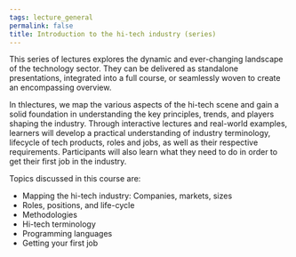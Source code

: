 ```yaml
---
tags: lecture_general
permalink: false
title: Introduction to the hi-tech industry (series)
---
```


This series of lectures explores the dynamic and ever-changing landscape of the technology sector. They can be delivered as standalone presentations, integrated into a full course, or seamlessly woven to create an encompassing overview.

In thlectures, we map the various aspects of the hi-tech scene and gain a solid foundation in understanding the key principles, trends, and players shaping the industry. Through interactive lectures and real-world examples, learners will develop a practical understanding of industry terminology, lifecycle of tech products, roles and jobs, as well as their respective requirements. Participants will also learn what they need to do in order to get their first job in the industry.

Topics discussed in this course are:
- Mapping the hi-tech industry: Companies, markets, sizes
- Roles, positions, and life-cycle
- Methodologies
- Hi-tech terminology
- Programming languages
- Getting your first job
